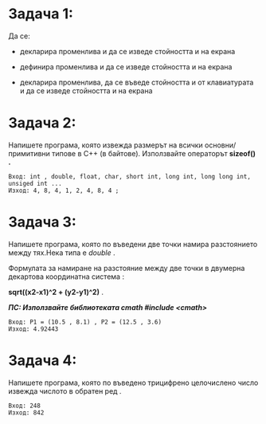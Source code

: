 
Задача 1:
=
Да се:

- декларира променлива и да се изведе стойността и на екрана

- дефинира променлива и да се изведе стойността и на екрана

- декларира променлива, да се въведе стойността и от клавиатурата и да се изведе стойността и на екрана


Задача 2:
=
Напишете програма, която извежда размерът на всички основни/примитивни типове в С++ (в байтове). Използвайте операторът **sizeof() .**

```
Вход: int , double, float, char, short int, long int, long long int, unsiged int ...
Изход: 4, 8, 4, 1, 2, 4, 8, 4 ;
```

Задача 3:
=
Напишете програма, която по въведени две точки намира разстоянието между тях.Нека типа е *double* .

Формулата за намиране на разстояние между две точки в двумерна декартова координатна система :

**sqrt((x2-x1)^2 + (y2-y1)^2)** .

***ПС: Използвайте библиотеката cmath #include <сmath>***
```
Вход: P1 = (10.5 , 8.1) , P2 = (12.5 , 3.6)
Изход: 4.92443
```  

Задача 4:
=
Напишете програма, която по въведено трицифрено целочислено число извежда числото в обратен ред .
```
Вход: 248
Изход: 842
```






   
